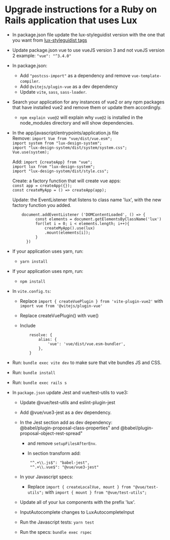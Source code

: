 # Upgrade instructions for a Ruby on Rails application that uses Lux

- In package.json file update the lux-styleguidist version with the one that you want from [lux-styleguidist tags](https://github.com/pulibrary/lux-styleguidist/tags)
- Update package.json vue to use vueJS version 3 and not vueJS version 2 example: `"vue": "^3.4.0"`
- In package.json:
   - Add `"postcss-import"` as a dependency and remove `vue-template-compiler`.
   - Add `@vitejs/plugin-vue` as a dev dependency
   - Update `vite`, `sass`, `sass-loader`.
- Search your application for any instances of vue2 or any npm packages that have installed vue2 and remove them or update them accordingly.
   - `npm explain vue@2` will explain why `vue@2` is installed in the node_modules directory and will show dependencies.
- In the app/javascript/entrypoints/application.js file   
    Remove: `import Vue from "vue/dist/vue.esm";`   
            `import system from "lux-design-system";`   
            `import "lux-design-system/dist/system/system.css";`   
            `Vue.use(system);`   
    
    Add: `import {createApp} from "vue";`   
         `import lux from "lux-design-system";`   
         `import "lux-design-system/dist/style.css";`   

    Create: a factory function that will create vue apps:  
          `const app = createApp({});`  
          `const createMyApp = () => createApp(app);`

    Update: the EventListener that listens to class name 'lux', with the new factory function you added.    

          document.addEventListener ('DOMContentLoaded', () => {
                const elements = document.getElementsByClassName('lux')
                for(let i = 0; i < elements.length; i++){
                    createMyApp().use(lux)
                    .mount(elements[i]);
                }
            })
       

- If your application uses yarn, run: 
   - `yarn install`
- If your application uses npm, run:
   - `npm install`
- In `vite.config.ts`:   
    - Replace `import { createVuePlugin } from 'vite-plugin-vue2'` with `import vue from '@vitejs/plugin-vue'`   
    - Replace createVuePlugin() with vue()  
    - Include   

              resolve: {
                  alias: {
                      'vue': 'vue/dist/vue.esm-bundler',
                  },
              }    
              
  
- Run: `bundle exec vite dev` to make sure that vite bundles JS and CSS.
- Run: `bundle install`
- Run: `bundle exec rails s`
- In `package.json` update Jest and vue/test-utils to vue3:     
    - Update @vue/test-utils and eslint-plugin-jest   
    - Add @vue/vue3-jest as a dev dependency.
    - In the Jest section add as dev dependency:   
      @babel/plugin-proposal-class-properties" and @babel/plugin-proposal-object-rest-spread"
         - and remove `setupFilesAfterEnv`.  
         - In section transform add: 

                "^.+\\.js$": "babel-jest",   
                "^.+\\.vue$": "@vue/vue3-jest"
  - In your Javascript specs:   
    - Replace `import { createLocalVue, mount } from "@vue/test-utils";` with `import { mount } from "@vue/test-utils";`   
  - Update all of your lux components with the prefix 'lux'.    
  - InputAutocomplete changes to LuxAutocompleteInput    

  - Run the Javascript tests: `yarn test`
  - Run the specs: `bundle exec rspec`
         

